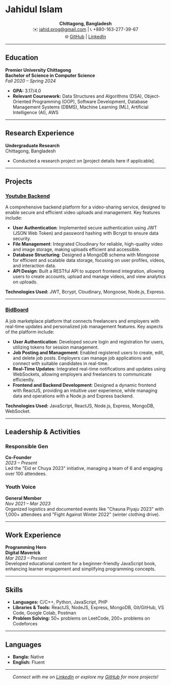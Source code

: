# Jahidul Islam

<p align="center">
  <strong>Chittagong, Bangladesh</strong><br>
  ✉️ <a href="mailto:jahid.prog@gmail.com">jahid.prog@gmail.com</a> | 📞 +880-163-277-39-67<br>
  🌐 <a href="https://github.com/jahidulislam114593">GitHub</a> | <a href="https://linkedin.com/in/thisisjahid">LinkedIn</a>
</p>

---

## Education

**Premier University Chittagong**  
**Bachelor of Science in Computer Science**  
_Fall 2020 – Spring 2024_  
- **GPA:** 3.17/4.0  
- **Relevant Coursework:** Data Structures and Algorithms (DSA), Object-Oriented Programming (OOP), Software Development, Database Management Systems (DBMS), Machine Learning (ML), Artificial Intelligence (AI), AWS  

---

## Research Experience

**Undergraduate Research**  
Chittagong, Bangladesh  
- Conducted a research project on [project details here if applicable].  

---

## Projects

### [Youtube Backend](https://github.com/jahidulislam114593/youtube-backend.git)
A comprehensive backend platform for a video-sharing service, designed to enable secure and efficient video uploads and management. Key features include:

- **User Authentication**: Implemented secure authentication using JWT (JSON Web Token) and password hashing with Bcrypt to ensure data security.
- **File Management**: Integrated Cloudinary for reliable, high-quality video and image storage, making uploads efficient and accessible.
- **Database Structuring**: Designed a MongoDB schema with Mongoose for efficient and scalable data storage, focusing on user profiles, videos, and interaction data.
- **API Design**: Built a RESTful API to support frontend integration, allowing users to create accounts, upload and manage videos, and view analytics on uploads.

**Technologies Used:** JWT, Bcrypt, Cloudinary, Mongoose, Node.js, Express.

---

### [BidBoard](https://github.com/jahidulislam114593/BidBoard.git)
A job marketplace platform that connects freelancers and employers with real-time updates and personalized job management features. Key aspects of the platform include:

- **User Authentication**: Developed secure login and registration for users, utilizing tokens for session management.
- **Job Posting and Management**: Enabled registered users to create, edit, and delete job posts. Employers can manage job applications and connect with suitable candidates in real-time.
- **Real-Time Updates**: Integrated real-time notifications and updates using WebSockets, allowing employers and freelancers to communicate efficiently.
- **Frontend and Backend Development**: Designed a dynamic frontend with ReactJS, providing an intuitive user experience, while managing data and operations with a Node.js and Express backend.
  
**Technologies Used:** JavaScript, ReactJS, Node.js, Express, MongoDB, WebSocket.

---

## Leadership & Activities

### Responsible Gen  
**Co-Founder**  
_2023 – Present_  
Led the "Eid er Chuya 2023" initiative, managing a team of 6 and engaging over 100 attendees.

### Youth Voice  
**General Member**  
_Nov 2021 – Mar 2023_  
Organized logistics and documented events like "Chauna Piyaju 2023" with 1,000+ attendees and "Fight Against Winter 2022" (winter clothing drive).

---

## Work Experience

**Programming Hero**  
**Digital Maverick**  
_Mar 2023 – Present_  
Developed educational content for a beginner-friendly JavaScript book, enhancing learner engagement and simplifying programming concepts.

---

## Skills

- **Languages:** C/C++, Python, JavaScript, PHP  
- **Libraries & Tools:** ReactJS, NodeJS, Express, MongoDB, Git/GitHub, VS Code, Google Colab, Postman  
- **Problem Solving:** 50+ problems on LeetCode, 200+ problems on Codeforces  

---

## Languages

- **Bangla:** Native  
- **English:** Fluent  

---

<p align="center">
  <em>Connect with me on <a href="https://linkedin.com/in/thisisjahid">LinkedIn</a> or explore my <a href="https://github.com/jahidulislam114593">GitHub</a> for more projects!</em>
</p>  
